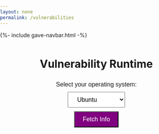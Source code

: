 ```yaml
---
layout: none
permalink: /vulnerabilities
---
```


{%- include gave-navbar.html -%}

<html>

<head>
    <style>
        .tooltip {
            position: relative;
            display: inline-block;
            cursor: pointer;
        }
        .tooltip .tooltiptext {
            visibility: hidden;
            width: 300px;
            background-color: #555;
            color: #fff;
            text-align: center;
            border-radius: 6px;
            padding: 5px;
            position: absolute;
            z-index: 1;
            margin-bottom: 0px;
            left: 100%;
            margin-left: -140px;
            opacity: 0;
            transition: opacity 0.3s;
        }
        .tooltip:hover .tooltiptext {
            visibility: visible;
            opacity: 1;
        }
        body {
            margin: 0;
            padding: 0;
        }
        h1 {
            margin-top: 50px;
            text-align: center;
        }
        #result {
            padding: 20px;
        }
        table {
            margin: 0;
            padding: 0;
            font-size: 12.35px;
        }
        td {
            padding: 10px;
        }
        #fetchButton,
        #osFilter,
        #osDropdown {
            display: block;
            margin: 10px auto;
            padding: 10px 20px;
            font-size: 16px;
            cursor: pointer;
            font-family: "Poppins", sans-serif;
        }
        #fetchButton {
            background-color: purple;
            color: white;
        }
        #osFilter {
            text-align: center;
        }
        #osDropdown {
            width: 150px;
        }
        #searchInput {
            display: none; /* Initially hide search bar */
            padding: 8px;
            margin-right: 10px;
            font-size: 14px;
            border: 2px solid black;
            border-radius: 4px;
            margin-top: 10px;
        }
        #securityControlsLabel {
            display: none;  /* Initially hide the label */
            margin-top: 20px;
            font-size: 16px;
            font-family: "Poppins", sans-serif;
        }
    </style>
</head>

<body>
    <h1>Vulnerability Runtime</h1>
    <div id="osFilter">
        <label for="osDropdown">Select your operating system:</label>
        <select id="osDropdown">
            <option value="ubu20">Ubuntu</option>
            <option value="microsoft10">Microsoft Windows</option>
            <option value="googlechromebrowser">Google Chrome Browser</option>
            <option value="AppleMacOS13">Apple MacOS</option>
        </select>
        <button id="fetchButton">Fetch Info</button>
        <label id="securityControlsLabel">What security controls are you interested in?</label>
        <input type="text" id="searchInput" placeholder="Search...">
    </div>
    <div id="result"></div>
</body>

</html>

<script>
    document.getElementById('fetchButton').addEventListener('click', fetchInfo);

    function fetchInfo() {
        const baseURL = "http://localhost:8013/api/vulnerability/software";
        const osDropdown = document.getElementById('osDropdown');
        const category = osDropdown.options[osDropdown.selectedIndex].value;
        console.log(category)
        const url = `${baseURL}/${category}`;
        console.log(url);

        // Fetch data from API 
        fetch(url, {
            method: 'GET',
            headers: {
                'Content-Type': 'application/json',
            },
        })
        .then(response => {
            // Check if the response from the server is successful
            if (!response.ok) {
                throw new Error('Network response was not ok');
            }
            // Parse the response as JSON
            return response.json();
        })
        .then(data => {
            // Create an HTML table header
            let table = "<table border='1' cellspacing='3'><tr><th>ID</th><th>Title</th><th>Severity</th><th>Description</th><th>Fix Text</th><th>Check Text</th></tr>";

            // Insert data from the API into the table rows
            data.forEach(item => {
                table += `<tr>
                    <td>${item.id}</td>
                    <td>${item.title}</td>
                    <td>${item.severity}</td>
                    <td>${item.description}</td>
                    <td>${item.fixtext}</td>
                    <td>${item.checktext}</td>
                </tr>`;
            });

            // Close the HTML table
            table += "</table>";

            // Display the generated table in the 'result' element
            document.getElementById('result').innerHTML = table;

            filterTableRows();

            // Add tooltips to the column
            addTooltipToIdColumn();
            
            document.getElementById('searchInput').style.display = 'inline-block';
            document.getElementById('securityControlsLabel').style.display = 'block';
            
            document.getElementById('searchInput').addEventListener('input', function() {
                filterTableRows();
               });
        })

        // Log and display an error message if there is a problem with the fetch operation
        .catch(error => {
            console.error('There has been a problem with your fetch operation:', error);
            document.getElementById('result').textContent = 'Error: ' + error.message;
        });
    }

    function filterTableRows() {
    const searchInput = document.getElementById('searchInput');
    const filterValue = searchInput.value.toUpperCase(); // Convert input to uppercase for case-insensitive comparison

    const table = document.querySelector('table');
    const rows = table.querySelectorAll('tr');

    // Loop through all table rows and hide those that do not match the search input
    for (let i = 1; i < rows.length; i++) { // Start from index 1 to skip the table header
        const row = rows[i];
        const cells = row.querySelectorAll('td');
        let rowContainsSearchTerm = false;

        // Check each cell in the row for a match
        cells.forEach(cell => {
            const cellText = cell.textContent || cell.innerText; // Get cell text content
            if (cellText.toUpperCase().indexOf(filterValue) > -1) {
                rowContainsSearchTerm = true;
            }
        });

        // Show or hide the row based on whether it contains the search term
        if (rowContainsSearchTerm) {
            row.style.display = '';
        } else {
            row.style.display = 'none';
        }
    }
}


    function addTooltipToIdColumn() {
        const idColumn = document.querySelectorAll('td:first-child');
        const titleColumn = document.querySelectorAll('td:nth-child(2)');
        const severityColumn = document.querySelectorAll('td:nth-child(3)');
        const descriptionColumn = document.querySelectorAll('td:nth-child(4)');
        const fixTextColumn = document.querySelectorAll('td:nth-child(5)');
        const checkTextColumn = document.querySelectorAll('td:nth-child(6)');

        idColumn.forEach((idCell) => {
            // Wrap the content of the ID cell with a tooltip container
            const tooltipContainer = document.createElement('div');
            tooltipContainer.className = 'tooltip';
            const idContent = idCell.innerHTML;
            idCell.innerHTML = '';
            tooltipContainer.innerHTML = idContent;

            // Create the tooltip text and append it to the tooltip container
            const tooltipText = document.createElement('span');
            tooltipText.className = 'tooltiptext';
            tooltipText.textContent = 'This is a unique alphanumeric code assigned to each security control. It provides a consistent way to identify and reference each control specific to the operating system!';
            tooltipContainer.appendChild(tooltipText);

            // Append the tooltip container to the ID cell
            idCell.appendChild(tooltipContainer);
        });

        titleColumn.forEach((titleCell) => {
            // Wrap the content of the title cell with a tooltip container
            const tooltipContainer = document.createElement('div');
            tooltipContainer.className = 'tooltip';
            const titleContent = titleCell.innerHTML;
            titleCell.innerHTML = '';
            tooltipContainer.innerHTML = titleContent;

            // Create the tooltip text and append it to the tooltip container
            const tooltipText = document.createElement('span');
            tooltipText.className = 'tooltiptext';
            tooltipText.textContent = 'This column describes the security control in a concise manner.';
            tooltipContainer.appendChild(tooltipText);

            // Append the tooltip container to the title cell
            titleCell.appendChild(tooltipContainer);
        });

        severityColumn.forEach((severityCell) => {
            // Wrap the content of the severity cell with a tooltip container
            const tooltipContainer = document.createElement('div');
            tooltipContainer.className = 'tooltip';
            const severityContent = severityCell.innerHTML;
            severityCell.innerHTML = '';
            tooltipContainer.innerHTML = severityContent;

            // Create the tooltip text and append it to the tooltip container
            const tooltipText = document.createElement('span');
            tooltipText.className = 'tooltiptext';
            tooltipText.textContent = 'The level of risk for each security control is categorized into low, medium, and high. Factors that impact severity is ease of explotation & potential conquences like unauthorized access, data breaches, and system outrages';
            tooltipContainer.appendChild(tooltipText);

            // Append the tooltip container to the severity cell
            severityCell.appendChild(tooltipContainer);
        });

        descriptionColumn.forEach((descriptionCell) => {
            // Wrap the content of the description cell with a tooltip container
            const tooltipContainer = document.createElement('div');
            tooltipContainer.className = 'tooltip';
            const descriptionContent = descriptionCell.innerHTML;
            descriptionCell.innerHTML = '';
            tooltipContainer.innerHTML = descriptionContent;

            // Create the tooltip text and append it to the tooltip container
            const tooltipText = document.createElement('span');
            tooltipText.className = 'tooltiptext';
            tooltipText.textContent = 'Additional details on the security control & explaining the rationale of why this requirement is IMPORTANT in context of potential risks';
            tooltipContainer.appendChild(tooltipText);

            // Append the tooltip container to the description cell
            descriptionCell.appendChild(tooltipContainer);
        });

        fixTextColumn.forEach((fixTextCell) => {
            // Wrap the content of the fixText cell with a tooltip container
            const tooltipContainer = document.createElement('div');
            tooltipContainer.className = 'tooltip';
            const fixTextContent = fixTextCell.innerHTML;
            fixTextCell.innerHTML = '';
            tooltipContainer.innerHTML = fixTextContent;

            // Create the tooltip text and append it to the tooltip container
            const tooltipText = document.createElement('span');
            tooltipText.className = 'tooltiptext';
            tooltipText.textContent = 'Details the steps or actions required to remediate or fix the security control!';
            tooltipContainer.appendChild(tooltipText);

            // Append the tooltip container to the fixText cell
            fixTextCell.appendChild(tooltipContainer);
        });

        checkTextColumn.forEach((checkTextCell) => {
            // Wrap the content of the checkText cell with a tooltip container
            const tooltipContainer = document.createElement('div');
            tooltipContainer.className = 'tooltip';
            const checkTextContent = checkTextCell.innerHTML;
            checkTextCell.innerHTML = '';
            tooltipContainer.innerHTML = checkTextContent;

            // Create the tooltip text and append it to the tooltip container
            const tooltipText = document.createElement('span');
            tooltipText.className = 'tooltiptext';
            tooltipText.textContent = 'Specifies the criteria to verify whether the security control has been properly implemented';
            tooltipContainer.appendChild(tooltipText);

            // Append the tooltip container to the checkText cell
            checkTextCell.appendChild(tooltipContainer);
        });
    }

</script>







